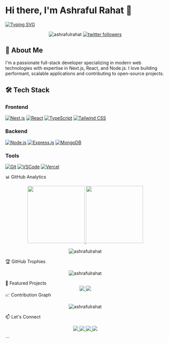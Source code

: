 # Hi there, I'm Ashraful Rahat 👋

[![Typing SVG](https://readme-typing-svg.demolab.com?font=Fira+Code&size=26&duration=3000&pause=1000&color=38BDF8&width=500&lines=Full+Stack+Developer;Next.js+Specialist;Open+Source+Contributor;Tech+Enthusiast)](https://git.io/typing-svg)

<p align="center">
  <img src="https://komarev.com/ghpvc/?username=ashrafulrahat&label=Profile+Views&color=blueviolet&style=flat" alt="ashrafulrahat" />
  <a href="https://twitter.com/yourhandle"><img src="https://img.shields.io/twitter/follow/yourhandle?logo=twitter&style=flat&color=1DA1F2" alt="twitter followers" /></a>
</p>

## 🚀 About Me

I'm a passionate full-stack developer specializing in modern web technologies with expertise in Next.js, React, and Node.js. I love building performant, scalable applications and contributing to open-source projects.


## 🛠 Tech Stack

### Frontend
[![Next.js](https://img.shields.io/badge/Next.js-000000?style=for-the-badge&logo=nextdotjs&logoColor=white)](https://nextjs.org)
[![React](https://img.shields.io/badge/React-20232A?style=for-the-badge&logo=react&logoColor=61DAFB)](https://reactjs.org)
[![TypeScript](https://img.shields.io/badge/TypeScript-007ACC?style=for-the-badge&logo=typescript&logoColor=white)](https://www.typescriptlang.org)
[![Tailwind CSS](https://img.shields.io/badge/Tailwind_CSS-38B2AC?style=for-the-badge&logo=tailwind-css&logoColor=white)](https://tailwindcss.com)

### Backend
[![Node.js](https://img.shields.io/badge/Node.js-339933?style=for-the-badge&logo=nodedotjs&logoColor=white)](https://nodejs.org)
[![Express.js](https://img.shields.io/badge/Express.js-000000?style=for-the-badge&logo=express&logoColor=white)](https://expressjs.com)
[![MongoDB](https://img.shields.io/badge/MongoDB-4EA94B?style=for-the-badge&logo=mongodb&logoColor=white)](https://www.mongodb.com)

### Tools
[![Git](https://img.shields.io/badge/Git-F05032?style=for-the-badge&logo=git&logoColor=white)](https://git-scm.com)
[![VSCode](https://img.shields.io/badge/VSCode-0078D4?style=for-the-badge&logo=visual%20studio%20code&logoColor=white)](https://code.visualstudio.com)
[![Vercel](https://img.shields.io/badge/Vercel-000000?style=for-the-badge&logo=vercel&logoColor=white)](https://vercel.com)

📊 GitHub Analytics
<p align="center"> <a href="https://github.com/ashrafulrahat"> <img height="180em" src="https://github-readme-stats.vercel.app/api?username=ashrafulrahat&show_icons=true&theme=radical&include_all_commits=true&count_private=true" /> <img height="180em" src="https://github-readme-stats.vercel.app/api/top-langs/?username=ashrafulrahat&layout=compact&langs_count=8&theme=radical&hide=procfile" /> </a> </p><p align="center"> <img src="https://github-readme-streak-stats.herokuapp.com/?user=ashrafulrahat&theme=radical" alt="ashrafulrahat" /> </p>
🏆 GitHub Trophies
<p align="center"> <img src="https://github-profile-trophy.vercel.app/?username=ashrafulrahat&theme=radical&no-frame=true&row=1&column=7" alt="ashrafulrahat" /> </p>
🌟 Featured Projects
<div align="center"> <a href="https://github.com/ashrafulrahat/project1"> <img src="https://github-readme-stats.vercel.app/api/pin/?username=ashrafulrahat&repo=project1&theme=radical" /> </a> <a href="https://github.com/ashrafulrahat/project2"> <img src="https://github-readme-stats.vercel.app/api/pin/?username=ashrafulrahat&repo=project2&theme=radical" /> </a> </div>
📈 Contribution Graph
<p align="center"> <img src="https://github-readme-activity-graph.vercel.app/graph?username=ashrafulrahat&theme=react-dark&hide_border=true&area=true" alt="ashrafulrahat" /> </p>
📫 Let's Connect
<p align="center"> <a href="https://linkedin.com/in/yourprofile"> <img src="https://img.shields.io/badge/LinkedIn-0077B5?style=for-the-badge&logo=linkedin&logoColor=white" /> </a> <a href="https://twitter.com/yourhandle"> <img src="https://img.shields.io/badge/Twitter-1DA1F2?style=for-the-badge&logo=twitter&logoColor=white" /> </a> <a href="https://dev.to/yourhandle"> <img src="https://img.shields.io/badge/dev.to-0A0A0A?style=for-the-badge&logo=devdotto&logoColor=white" /> </a> <a href="mailto:your.email@example.com"> <img src="https://img.shields.io/badge/Gmail-D14836?style=for-the-badge&logo=gmail&logoColor=white" /> </a> </p> ```
